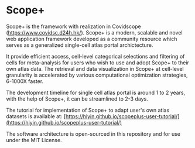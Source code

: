 # Scope+

Scope+ is the framework with realization in Covidscope (https://www.covidsc.d24h.hk/). Scope+ is a modern, scalable and novel web application framework developed as a community resource which serves as a generalized single-cell atlas portal archictecture. 

It provide efficient access, cell-level categorical selections and filtering of cells for meta-analysis for users who wish to use and adopt Scope+ to their own atlas data. The retrieval and data visualization in Scope+ at cell-level granularity is accelerated by various computational optimization strategies, 6-1000X faster. 

The development timeline for single cell atlas portal is around 1 to 2 years, with the help of Scope+, it can be streamlined to 2-3 days.

The tutorial for implementation of Scope+ to adapt user's own atlas datasets is available at: [https://hiyin.github.io/scopeplus-user-tutorial/](https://hiyin.github.io/scopeplus-user-tutorial/)

The software architecture is open-sourced in this repository and for use under the MIT License.

